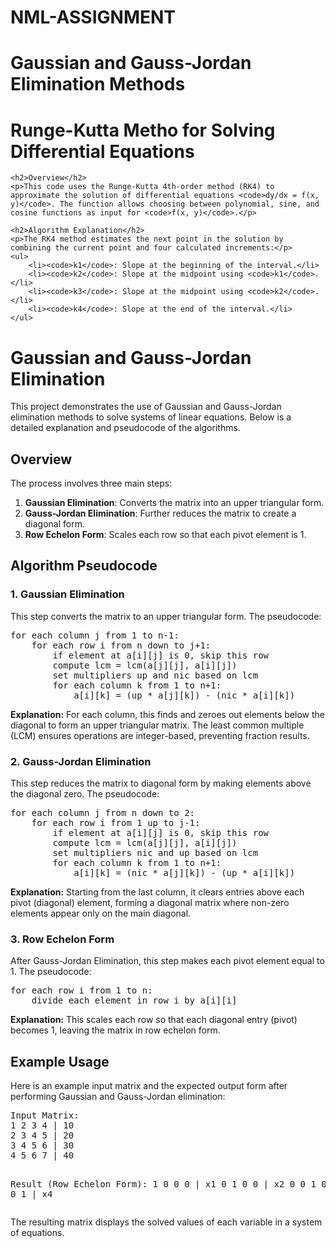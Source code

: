 # NML-ASSIGNMENT


<h1>Gaussian and Gauss-Jordan Elimination Methods</h1>
</head>
<body>

 <h1>Runge-Kutta Metho for Solving Differential Equations</h1>

    <h2>Overview</h2>
    <p>This code uses the Runge-Kutta 4th-order method (RK4) to approximate the solution of differential equations <code>dy/dx = f(x, y)</code>. The function allows choosing between polynomial, sine, and cosine functions as input for <code>f(x, y)</code>.</p>

    <h2>Algorithm Explanation</h2>
    <p>The RK4 method estimates the next point in the solution by combining the current point and four calculated increments:</p>
    <ul>
        <li><code>k1</code>: Slope at the beginning of the interval.</li>
        <li><code>k2</code>: Slope at the midpoint using <code>k1</code>.</li>
        <li><code>k3</code>: Slope at the midpoint using <code>k2</code>.</li>
        <li><code>k4</code>: Slope at the end of the interval.</li>
    </ul>

<h1>Gaussian and Gauss-Jordan Elimination</h1>

<p>This project demonstrates the use of Gaussian and Gauss-Jordan elimination methods to solve systems of linear equations. Below is a detailed explanation and pseudocode of the algorithms.</p>

<h2>Overview</h2>
<p>The process involves three main steps:</p>
<ol>
  <li><strong>Gaussian Elimination</strong>: Converts the matrix into an upper triangular form.</li>
  <li><strong>Gauss-Jordan Elimination</strong>: Further reduces the matrix to create a diagonal form.</li>
  <li><strong>Row Echelon Form</strong>: Scales each row so that each pivot element is 1.</li>
</ol>

<h2>Algorithm Pseudocode</h2>

<h3>1. Gaussian Elimination</h3>
<p>This step converts the matrix to an upper triangular form. The pseudocode:</p>
<pre>
for each column j from 1 to n-1:
    for each row i from n down to j+1:
        if element at a[i][j] is 0, skip this row
        compute lcm = lcm(a[j][j], a[i][j])
        set multipliers up and nic based on lcm
        for each column k from 1 to n+1:
            a[i][k] = (up * a[j][k]) - (nic * a[i][k])
</pre>

<p><strong>Explanation:</strong> For each column, this finds and zeroes out elements below the diagonal to form an upper triangular matrix. The least common multiple (LCM) ensures operations are integer-based, preventing fraction results.</p>

<h3>2. Gauss-Jordan Elimination</h3>
<p>This step reduces the matrix to diagonal form by making elements above the diagonal zero. The pseudocode:</p>
<pre>
for each column j from n down to 2:
    for each row i from 1 up to j-1:
        if element at a[i][j] is 0, skip this row
        compute lcm = lcm(a[j][j], a[i][j])
        set multipliers nic and up based on lcm
        for each column k from 1 to n+1:
            a[i][k] = (nic * a[j][k]) - (up * a[i][k])
</pre>

<p><strong>Explanation:</strong> Starting from the last column, it clears entries above each pivot (diagonal) element, forming a diagonal matrix where non-zero elements appear only on the main diagonal.</p>

<h3>3. Row Echelon Form</h3>
<p>After Gauss-Jordan Elimination, this step makes each pivot element equal to 1. The pseudocode:</p>
<pre>
for each row i from 1 to n:
    divide each element in row i by a[i][i]
</pre>

<p><strong>Explanation:</strong> This scales each row so that each diagonal entry (pivot) becomes 1, leaving the matrix in row echelon form.</p>

<h2>Example Usage</h2>
<p>Here is an example input matrix and the expected output form after performing Gaussian and Gauss-Jordan elimination:</p>
<pre>
Input Matrix:
1 2 3 4 | 10
2 3 4 5 | 20
3 4 5 6 | 30
4 5 6 7 | 40

Result (Row Echelon Form):
1 0 0 0 | x1
0 1 0 0 | x2
0 0 1 0 | x3
0 0 0 1 | x4
</pre>

<p>The resulting matrix displays the solved values of each variable in a system of equations.</p>

</body>
</html>
